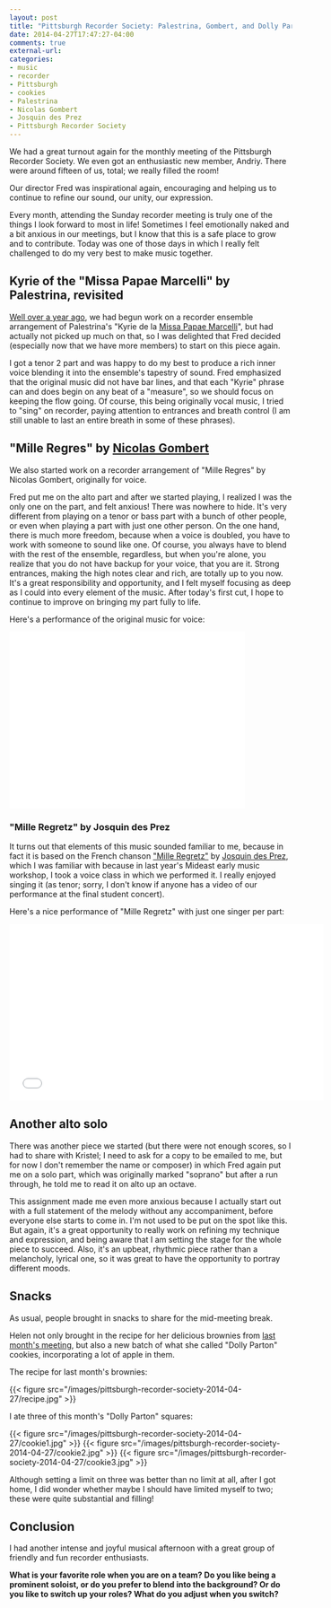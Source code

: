 ```yaml
---
layout: post
title: "Pittsburgh Recorder Society: Palestrina, Gombert, and Dolly Parton cookies"
date: 2014-04-27T17:47:27-04:00
comments: true
external-url:
categories:
- music
- recorder
- Pittsburgh
- cookies
- Palestrina
- Nicolas Gombert
- Josquin des Prez
- Pittsburgh Recorder Society
---
```

We had a great turnout again for the monthly meeting of the Pittsburgh Recorder Society. We even got an enthusiastic new member, Andriy. There were around fifteen of us, total; we really filled the room!

Our director Fred was inspirational again, encouraging and helping us to continue to refine our sound, our unity, our expression.

Every month, attending the Sunday recorder meeting is truly one of the things I look forward to most in life! Sometimes I feel emotionally naked and a bit anxious in our meetings, but I know that this is a safe place to grow and to contribute. Today was one of those days in which I really felt challenged to do my very best to make music together.

<!--more-->

## Kyrie of the "Missa Papae Marcelli" by Palestrina, revisited

[Well over a year ago](/blog/2012/09/16/excited-by-the-new-season-of-the-pittsburgh-recorder-society/), we had begun work on a recorder ensemble arrangement of Palestrina's "Kyrie de la [Missa Papae Marcelli](http://en.wikipedia.org/wiki/Missa_Papae_Marcelli)", but had actually not picked up much on that, so I was delighted that Fred decided (especially now that we have more members) to start on this piece again.

I got a tenor 2 part and was happy to do my best to produce a rich inner voice blending it into the ensemble's tapestry of sound. Fred emphasized that the original music did not have bar lines, and that each "Kyrie" phrase can and does begin on any beat of a "measure", so we should focus on keeping the flow going. Of course, this being originally vocal music, I tried to "sing" on recorder, paying attention to entrances and breath control (I am still unable to last an entire breath in some of these phrases).

## "Mille Regres" by [Nicolas Gombert](http://en.wikipedia.org/wiki/Nicolas_Gombert)

We also started work on a recorder arrangement of "Mille Regres" by Nicolas Gombert, originally for voice.

Fred put me on the alto part and after we started playing, I realized I was the only one on the part, and felt anxious! There was nowhere to hide. It's very different from playing on a tenor or bass part with a bunch of other people, or even when playing a part with just one other person. On the one hand, there is much more freedom, because when a voice is doubled, you have to work with someone to sound like one. Of course, you always have to blend with the rest of the ensemble, regardless, but when you're alone, you realize that you do not have backup for your voice, that you are it. Strong entrances, making the high notes clear and rich, are totally up to you now. It's a great responsibility and opportunity, and I felt myself focusing as deep as I could into every element of the music. After today's first cut, I hope to continue to improve on bringing my part fully to life.

Here's a performance of the original music for voice:

<iframe width="420" height="315" src="//www.youtube.com/embed/J_2kRgCxeHk" frameborder="0" allowfullscreen></iframe>

### "Mille Regretz" by Josquin des Prez

It turns out that elements of this music sounded familiar to me, because in fact it is based on the French chanson ["Mille Regretz"](http://en.wikipedia.org/wiki/Mille_Regretz) by [Josquin des Prez](http://en.wikipedia.org/wiki/Josquin_des_Prez), which I was familiar with because in last year's Mideast early music workshop, I took a voice class in which we performed it. I really enjoyed singing it (as tenor; sorry, I don't know if anyone has a video of our performance at the final student concert).

Here's a nice performance of "Mille Regretz" with just one singer per part:

<iframe width="560" height="315" src="//www.youtube.com/embed/S0TNPoDYHFY" frameborder="0" allowfullscreen></iframe>

## Another alto solo

There was another piece we started (but there were not enough scores, so I had to share with Kristel; I need to ask for a copy to be emailed to me, but for now I don't remember the name or composer) in which Fred again put me on a solo part, which was originally marked "soprano" but after a run through, he told me to read it on alto up an octave.

This assignment made me even more anxious because I actually start out with a full statement of the melody without any accompaniment, before everyone else starts to come in. I'm not used to be put on the spot like this. But again, it's a great opportunity to really work on refining my technique and expression, and being aware that I am setting the stage for the whole piece to succeed. Also, it's an upbeat, rhythmic piece rather than a melancholy, lyrical one, so it was great to have the opportunity to portray different moods.

## Snacks

As usual, people brought in snacks to share for the mid-meeting break.

Helen not only brought in the recipe for her delicious brownies from [last month's meeting](/blog/2014/03/16/pittsburgh-recorder-society-something-new-recently-recording-our-practice-sessions/), but also a new batch of what she called "Dolly Parton" cookies, incorporating a lot of apple in them.

The recipe for last month's brownies:

{{< figure src="/images/pittsburgh-recorder-society-2014-04-27/recipe.jpg" >}}

I ate three of this month's "Dolly Parton" squares:

{{< figure src="/images/pittsburgh-recorder-society-2014-04-27/cookie1.jpg" >}}
{{< figure src="/images/pittsburgh-recorder-society-2014-04-27/cookie2.jpg" >}}
{{< figure src="/images/pittsburgh-recorder-society-2014-04-27/cookie3.jpg" >}}

Although setting a limit on three was better than no limit at all, after I got home, I did wonder whether maybe I should have limited myself to two; these were quite substantial and filling!

## Conclusion

I had another intense and joyful musical afternoon with a great group of friendly and fun recorder enthusiasts.

**What is your favorite role when you are on a team? Do you like being a prominent soloist, or do you prefer to blend into the background? Or do you like to switch up your roles? What do you adjust when you switch?**
